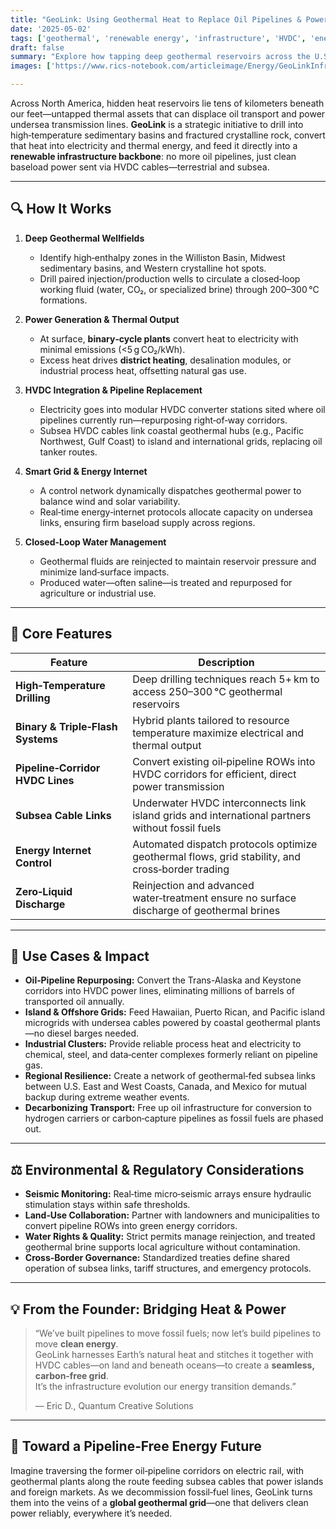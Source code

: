```yaml
---
title: "GeoLink: Using Geothermal Heat to Replace Oil Pipelines & Power Subsea Cables"  
date: '2025-05-02'  
tags: ['geothermal', 'renewable energy', 'infrastructure', 'HVDC', 'energy transition']  
draft: false  
summary: "Explore how tapping deep geothermal reservoirs across the U.S. can phase out fossil‑fuel pipelines and feed next‑generation undersea HVDC interconnectors for a resilient, carbon‑free national grid."  
images: ['https://www.rics-notebook.com/articleimage/Energy/GeoLinkInfrastructure.webp']  

---
```


Across North America, hidden heat reservoirs lie tens of kilometers beneath our feet—untapped thermal assets that can displace oil transport and power undersea transmission lines. **GeoLink** is a strategic initiative to drill into high‑temperature sedimentary basins and fractured crystalline rock, convert that heat into electricity and thermal energy, and feed it directly into a **renewable infrastructure backbone**: no more oil pipelines, just clean baseload power sent via HVDC cables—terrestrial and subsea.

---

## 🔍 How It Works

1. **Deep Geothermal Wellfields**  
   - Identify high‑enthalpy zones in the Williston Basin, Midwest sedimentary basins, and Western crystalline hot spots.  
   - Drill paired injection/production wells to circulate a closed‑loop working fluid (water, CO₂, or specialized brine) through 200–300 °C formations.

2. **Power Generation & Thermal Output**  
   - At surface, **binary‑cycle plants** convert heat to electricity with minimal emissions (<5 g CO₂/kWh).  
   - Excess heat drives **district heating**, desalination modules, or industrial process heat, offsetting natural gas use.

3. **HVDC Integration & Pipeline Replacement**  
   - Electricity goes into modular HVDC converter stations sited where oil pipelines currently run—repurposing right‑of‑way corridors.  
   - Subsea HVDC cables link coastal geothermal hubs (e.g., Pacific Northwest, Gulf Coast) to island and international grids, replacing oil tanker routes.

4. **Smart Grid & Energy Internet**  
   - A control network dynamically dispatches geothermal power to balance wind and solar variability.  
   - Real‑time energy‑internet protocols allocate capacity on undersea links, ensuring firm baseload supply across regions.

5. **Closed‑Loop Water Management**  
   - Geothermal fluids are reinjected to maintain reservoir pressure and minimize land‑surface impacts.  
   - Produced water—often saline—is treated and repurposed for agriculture or industrial use.

---

## 🔧 Core Features

| Feature                         | Description                                                                                           |
|---------------------------------|-------------------------------------------------------------------------------------------------------|
| **High‑Temperature Drilling**   | Deep drilling techniques reach 5+ km to access 250–300 °C geothermal reservoirs                       |
| **Binary & Triple‑Flash Systems** | Hybrid plants tailored to resource temperature maximize electrical and thermal output                  |
| **Pipeline‑Corridor HVDC Lines** | Convert existing oil‑pipeline ROWs into HVDC corridors for efficient, direct power transmission       |
| **Subsea Cable Links**          | Underwater HVDC interconnects link island grids and international partners without fossil fuels      |
| **Energy Internet Control**     | Automated dispatch protocols optimize geothermal flows, grid stability, and cross‑border trading     |
| **Zero‑Liquid Discharge**       | Reinjection and advanced water‑treatment ensure no surface discharge of geothermal brines            |

---

## 🚀 Use Cases & Impact

- **Oil‑Pipeline Repurposing:** Convert the Trans-Alaska and Keystone corridors into HVDC power lines, eliminating millions of barrels of transported oil annually.  
- **Island & Offshore Grids:** Feed Hawaiian, Puerto Rican, and Pacific island microgrids with undersea cables powered by coastal geothermal plants—no diesel barges needed.  
- **Industrial Clusters:** Provide reliable process heat and electricity to chemical, steel, and data‑center complexes formerly reliant on pipeline gas.  
- **Regional Resilience:** Create a network of geothermal‑fed subsea links between U.S. East and West Coasts, Canada, and Mexico for mutual backup during extreme weather events.  
- **Decarbonizing Transport:** Free up oil infrastructure for conversion to hydrogen carriers or carbon‑capture pipelines as fossil fuels are phased out.

---

## ⚖️ Environmental & Regulatory Considerations

- **Seismic Monitoring:** Real‑time micro‑seismic arrays ensure hydraulic stimulation stays within safe thresholds.  
- **Land‑Use Collaboration:** Partner with landowners and municipalities to convert pipeline ROWs into green energy corridors.  
- **Water Rights & Quality:** Strict permits manage reinjection, and treated geothermal brine supports local agriculture without contamination.  
- **Cross‑Border Governance:** Standardized treaties define shared operation of subsea links, tariff structures, and emergency protocols.

---

## 💡 From the Founder: Bridging Heat & Power

> “We’ve built pipelines to move fossil fuels; now let’s build pipelines to move **clean energy**.  
> GeoLink harnesses Earth’s natural heat and stitches it together with HVDC cables—on land and beneath oceans—to create a **seamless, carbon‑free grid**.  
> It’s the infrastructure evolution our energy transition demands.”  
>  
> — Eric D., Quantum Creative Solutions

---

## 🌟 Toward a Pipeline‑Free Energy Future

Imagine traversing the former oil‑pipeline corridors on electric rail, with geothermal plants along the route feeding subsea cables that power islands and foreign markets. As we decommission fossil‑fuel lines, GeoLink turns them into the veins of a **global geothermal grid**—one that delivers clean power reliably, everywhere it’s needed.  

